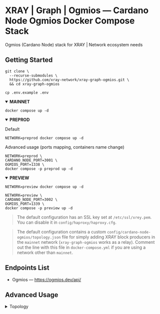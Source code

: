 # XRAY | Graph | Ogmios — Cardano Node Ogmios Docker Compose Stack

Ogmios (Cardano Node) stack for XRAY | Network ecosystem needs

## Getting Started
``` console
git clone \
  --recurse-submodules \
  https://github.com/xray-network/xray-graph-ogmios.git \
  && cd xray-graph-ogmios
```

``` console
cp .env.example .env
```

<details open>
  <summary><b>MAINNET</b></summary>

``` console
docker compose up -d
```

</details>
  
<details open>
  <summary><b>PREPROD</b></summary>

Default

``` console
NETWORK=preprod docker compose up -d
```

Advanced usage (ports mapping, containers name change)

``` console
NETWORK=preprod \
CARDANO_NODE_PORT=3001 \
OGMIOS_PORT=1338 \
docker compose -p preprod up -d
```

</details>
  
<details open>
  <summary><b>PREVIEW</b></summary>

``` console
NETWORK=preview docker compose up -d
```

``` console
NETWORK=preview \
CARDANO_NODE_PORT=3002 \
OGMIOS_PORT=1339 \
docker compose -p preview up -d
```

</details>

> The default configuration has an SSL key set at `/etc/ssl/xrey.pem`. You can disable it in `config/haproxy/haproxy.cfg`.

> The default configuration contains a custom `config/cardano-node-ogmios/topology.json` file for simply adding XRAY block producers in the `mainnet` network (`xray-graph-ogmios` works as a relay). Comment out the line with this file in `docker-compose.yml` if you are using a network other than `mainnet`.

## Endpoints List

* Ogmios — https://ogmios.dev/api/

## Advanced Usage
<details>
  <summary>Topology</summary>

If you need to specify which connections the Cardano Node should establish (useful if you are using node as a relay) - edit the [topology.json](https://github.com/xray-network/xray-graph-ogmios/blob/main/topology.json) file before run the `docker compose up` command.

</details>
